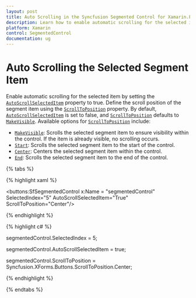 ```yaml
---
layout: post
title: Auto Scrolling in the Syncfusion Segmented Control for Xamarin.Forms
description: Learn how to enable automatic scrolling for the selected index in the Syncfusion segmented control (SfSegmentedControl) for Xamarin.Forms.
platform: Xamarin
control: SegmentedControl
documentation: ug
---
```


# Auto Scrolling the Selected Segment Item

Enable automatic scrolling for the selected item by setting the [`AutoScrollSelectedItem`](https://help.syncfusion.com/cr/xamarin/Syncfusion.XForms.Buttons.SfSegmentedControl.html#Syncfusion_XForms_Buttons_SfSegmentedControl_AutoScrollSelectedItem) property to true. Define the scroll position of the segment item using the [`ScrollToPosition`](https://help.syncfusion.com/cr/xamarin/Syncfusion.XForms.Buttons.SfSegmentedControl.html#Syncfusion_XForms_Buttons_SfSegmentedControl_ScrollToPosition) property. By default, [`AutoScrollSelectedItem`](https://help.syncfusion.com/cr/xamarin/Syncfusion.XForms.Buttons.SfSegmentedControl.html#Syncfusion_XForms_Buttons_SfSegmentedControl_AutoScrollSelectedItem) is set to false, and [`ScrollToPosition`](https://help.syncfusion.com/cr/xamarin/Syncfusion.XForms.Buttons.SfSegmentedControl.html#Syncfusion_XForms_Buttons_SfSegmentedControl_ScrollToPosition) defaults to [`MakeVisible`](https://help.syncfusion.com/cr/xamarin/Syncfusion.XForms.Buttons.ScrollToPosition.html#Syncfusion_XForms_Buttons_ScrollToPosition_MakeVisible). Available options for [`ScrollToPosition`](https://help.syncfusion.com/cr/xamarin/Syncfusion.XForms.Buttons.SfSegmentedControl.html#Syncfusion_XForms_Buttons_SfSegmentedControl_ScrollToPosition) include:
	
- [`MakeVisible`](https://help.syncfusion.com/cr/xamarin/Syncfusion.XForms.Buttons.ScrollToPosition.html#Syncfusion_XForms_Buttons_ScrollToPosition_MakeVisible): Scrolls the selected segment item to ensure visibility within the control. If the item is already visible, no scrolling occurs.
- [`Start`](https://help.syncfusion.com/cr/xamarin/Syncfusion.XForms.Buttons.ScrollToPosition.html#Syncfusion_XForms_Buttons_ScrollToPosition_Start): Scrolls the selected segment item to the start of the control.
- [`Center`](https://help.syncfusion.com/cr/xamarin/Syncfusion.XForms.Buttons.ScrollToPosition.html#Syncfusion_XForms_Buttons_ScrollToPosition_Center): Centers the selected segment item within the control.
- [`End`](https://help.syncfusion.com/cr/xamarin/Syncfusion.XForms.Buttons.ScrollToPosition.html#Syncfusion_XForms_Buttons_ScrollToPosition_End): Scrolls the selected segment item to the end of the control.

{% tabs %}

{% highlight xaml %}

 <buttons:SfSegmentedControl x:Name = "segmentedControl" SelectedIndex="5" AutoScrollSelectedItem="True" ScrollToPosition="Center"/>

{% endhighlight %}

{% highlight c# %}

segmentedControl.SelectedIndex = 5;

segmentedControl.AutoScrollSelectedItem = true;

segmentedControl.ScrollToPosition = Syncfusion.XForms.Buttons.ScrollToPosition.Center;

{% endhighlight %}

{% endtabs %}
